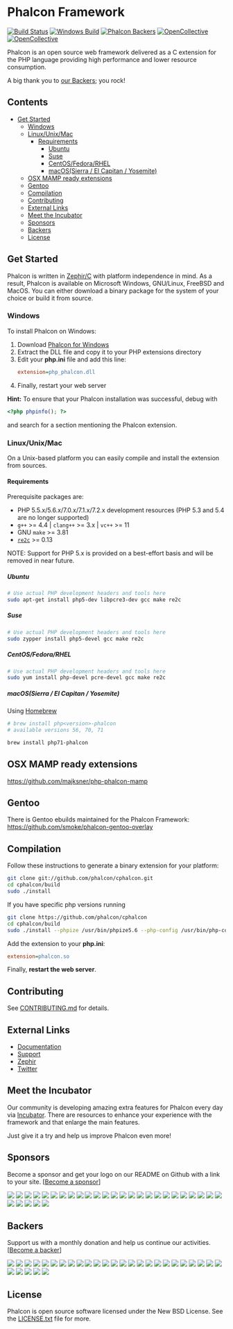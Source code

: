 # Phalcon Framework

[![Build Status](https://travis-ci.org/phalcon/cphalcon.svg?branch=master)](https://travis-ci.org/phalcon/cphalcon)
[![Windows Build](https://ci.appveyor.com/api/projects/status/wkws3mgxaoy0u9a6/branch/master?svg=true)](https://ci.appveyor.com/project/sergeyklay/cphalcon/branch/master)
[![Phalcon Backers](https://img.shields.io/badge/phalcon-backers-99ddc0.svg)](https://github.com/phalcon/cphalcon/blob/master/BACKERS.md)
[![OpenCollective](https://opencollective.com/phalcon/backers/badge.svg)](#backers)
[![OpenCollective](https://opencollective.com/phalcon/sponsors/badge.svg)](#sponsors)

Phalcon is an open source web framework delivered as a C extension for the PHP language providing high performance and lower resource consumption.

A big thank you to [our Backers](https://github.com/phalcon/cphalcon/blob/master/BACKERS.md); you rock!

## Contents

- [Get Started](#get-started)
  - [Windows](#windows)
  - [Linux/Unix/Mac](#linuxunixmac)
    - [Requirements](#requirements)
      - [Ubuntu](#ubuntu)
      - [Suse](#suse)
      - [CentOS/Fedora/RHEL](#centosfedorarhel)
      - [macOS(Sierra / El Capitan / Yosemite)](#macossierra--el-capitan--yosemite)
  - [OSX MAMP ready extensions](#osx-mamp-ready-extensions)
  - [Gentoo](#gentoo)
  - [Compilation](#compilation)
  - [Contributing](#contributing)
  - [External Links](#external-links)
  - [Meet the Incubator](#meet-the-incubator)
  - [Sponsors](#sponsors)
  - [Backers](#backers)
  - [License](#license)

## Get Started 

Phalcon is written in [Zephir/C](https://zephir-lang.com/) with platform independence in mind.
As a result, Phalcon is available on Microsoft Windows, GNU/Linux, FreeBSD and MacOS.
You can either download a binary package for the system of your choice or build it from source.

### Windows

To install Phalcon on Windows:

1. Download [Phalcon for Windows](https://phalconphp.com/en/download/windows)
2. Extract the DLL file and copy it to your PHP extensions directory
3. Edit your **php.ini** file and add this line:
   ```ini
   extension=php_phalcon.dll
   ```
4. Finally, restart your web server

**Hint:** To ensure that your Phalcon installation was successful, debug with
```php
<?php phpinfo(); ?>
```
and search for a section mentioning the Phalcon extension.

### Linux/Unix/Mac

On a Unix-based platform you can easily compile and install the extension from sources.

#### Requirements

Prerequisite packages are:

* PHP 5.5.x/5.6.x/7.0.x/7.1.x/7.2.x development resources (PHP 5.3 and 5.4 are no longer supported)
* `g++` >= 4.4 | `clang++` >= 3.x | `vc++` >= 11
* GNU `make` >= 3.81
* [`re2c`](http://re2c.org) >= 0.13

NOTE: Support for PHP 5.x is provided on a best-effort basis and will be removed in near future.

##### Ubuntu

```bash
# Use actual PHP development headers and tools here
sudo apt-get install php5-dev libpcre3-dev gcc make re2c
```

##### Suse

```bash
# Use actual PHP development headers and tools here
sudo zypper install php5-devel gcc make re2c
```

##### CentOS/Fedora/RHEL

```bash
# Use actual PHP development headers and tools here
sudo yum install php-devel pcre-devel gcc make re2c
```

##### macOS(Sierra / El Capitan / Yosemite)

Using [Homebrew](https://brew.sh/)

```bash
# brew install php<version>-phalcon
# available versions 56, 70, 71

brew install php71-phalcon
```

## OSX MAMP ready extensions

https://github.com/majksner/php-phalcon-mamp

## Gentoo

There is Gentoo ebuilds maintained for the Phalcon Framework: https://github.com/smoke/phalcon-gentoo-overlay

## Compilation

Follow these instructions to generate a binary extension for your platform:

```bash
git clone git://github.com/phalcon/cphalcon.git
cd cphalcon/build
sudo ./install
```

If you have specific php versions running

```bash
git clone https://github.com/phalcon/cphalcon
cd cphalcon/build
sudo ./install --phpize /usr/bin/phpize5.6 --php-config /usr/bin/php-config5.6
```

Add the extension to your **php.ini**:

```ini
extension=phalcon.so
```

Finally, **restart the web server**.

## Contributing

See [CONTRIBUTING.md](CONTRIBUTING.md) for details.

## External Links

* [Documentation](https://docs.phalconphp.com/)
* [Support](https://forum.phalconphp.com)
* [Zephir](https://zephir-lang.com/)
* [Twitter](https://twitter.com/phalconphp)

## Meet the Incubator

Our community is developing amazing extra features for Phalcon every day via [Incubator](https://github.com/phalcon/incubator).
There are resources to enhance your experience with the framework and that enlarge the main features.

Just give it a try and help us improve Phalcon even more!

## Sponsors

Become a sponsor and get your logo on our README on Github with a link to your site. [[Become a sponsor](https://opencollective.com/phalcon#sponsor)]

<a href="https://opencollective.com/phalcon/sponsor/0/website" target="_blank"><img src="https://opencollective.com/phalcon/sponsor/0/avatar.svg"></a>
<a href="https://opencollective.com/phalcon/sponsor/1/website" target="_blank"><img src="https://opencollective.com/phalcon/sponsor/1/avatar.svg"></a>
<a href="https://opencollective.com/phalcon/sponsor/2/website" target="_blank"><img src="https://opencollective.com/phalcon/sponsor/2/avatar.svg"></a>
<a href="https://opencollective.com/phalcon/sponsor/3/website" target="_blank"><img src="https://opencollective.com/phalcon/sponsor/3/avatar.svg"></a>
<a href="https://opencollective.com/phalcon/sponsor/4/website" target="_blank"><img src="https://opencollective.com/phalcon/sponsor/4/avatar.svg"></a>
<a href="https://opencollective.com/phalcon/sponsor/5/website" target="_blank"><img src="https://opencollective.com/phalcon/sponsor/5/avatar.svg"></a>
<a href="https://opencollective.com/phalcon/sponsor/6/website" target="_blank"><img src="https://opencollective.com/phalcon/sponsor/6/avatar.svg"></a>
<a href="https://opencollective.com/phalcon/sponsor/7/website" target="_blank"><img src="https://opencollective.com/phalcon/sponsor/7/avatar.svg"></a>
<a href="https://opencollective.com/phalcon/sponsor/8/website" target="_blank"><img src="https://opencollective.com/phalcon/sponsor/8/avatar.svg"></a>
<a href="https://opencollective.com/phalcon/sponsor/9/website" target="_blank"><img src="https://opencollective.com/phalcon/sponsor/9/avatar.svg"></a>
<a href="https://opencollective.com/phalcon/sponsor/10/website" target="_blank"><img src="https://opencollective.com/phalcon/sponsor/10/avatar.svg"></a>
<a href="https://opencollective.com/phalcon/sponsor/11/website" target="_blank"><img src="https://opencollective.com/phalcon/sponsor/11/avatar.svg"></a>
<a href="https://opencollective.com/phalcon/sponsor/12/website" target="_blank"><img src="https://opencollective.com/phalcon/sponsor/12/avatar.svg"></a>
<a href="https://opencollective.com/phalcon/sponsor/13/website" target="_blank"><img src="https://opencollective.com/phalcon/sponsor/13/avatar.svg"></a>
<a href="https://opencollective.com/phalcon/sponsor/14/website" target="_blank"><img src="https://opencollective.com/phalcon/sponsor/14/avatar.svg"></a>
<a href="https://opencollective.com/phalcon/sponsor/15/website" target="_blank"><img src="https://opencollective.com/phalcon/sponsor/15/avatar.svg"></a>
<a href="https://opencollective.com/phalcon/sponsor/16/website" target="_blank"><img src="https://opencollective.com/phalcon/sponsor/16/avatar.svg"></a>
<a href="https://opencollective.com/phalcon/sponsor/17/website" target="_blank"><img src="https://opencollective.com/phalcon/sponsor/17/avatar.svg"></a>
<a href="https://opencollective.com/phalcon/sponsor/18/website" target="_blank"><img src="https://opencollective.com/phalcon/sponsor/18/avatar.svg"></a>
<a href="https://opencollective.com/phalcon/sponsor/19/website" target="_blank"><img src="https://opencollective.com/phalcon/sponsor/19/avatar.svg"></a>
<a href="https://opencollective.com/phalcon/sponsor/20/website" target="_blank"><img src="https://opencollective.com/phalcon/sponsor/20/avatar.svg"></a>
<a href="https://opencollective.com/phalcon/sponsor/21/website" target="_blank"><img src="https://opencollective.com/phalcon/sponsor/21/avatar.svg"></a>
<a href="https://opencollective.com/phalcon/sponsor/22/website" target="_blank"><img src="https://opencollective.com/phalcon/sponsor/22/avatar.svg"></a>
<a href="https://opencollective.com/phalcon/sponsor/23/website" target="_blank"><img src="https://opencollective.com/phalcon/sponsor/23/avatar.svg"></a>
<a href="https://opencollective.com/phalcon/sponsor/24/website" target="_blank"><img src="https://opencollective.com/phalcon/sponsor/24/avatar.svg"></a>
<a href="https://opencollective.com/phalcon/sponsor/25/website" target="_blank"><img src="https://opencollective.com/phalcon/sponsor/25/avatar.svg"></a>
<a href="https://opencollective.com/phalcon/sponsor/26/website" target="_blank"><img src="https://opencollective.com/phalcon/sponsor/26/avatar.svg"></a>
<a href="https://opencollective.com/phalcon/sponsor/27/website" target="_blank"><img src="https://opencollective.com/phalcon/sponsor/27/avatar.svg"></a>
<a href="https://opencollective.com/phalcon/sponsor/28/website" target="_blank"><img src="https://opencollective.com/phalcon/sponsor/28/avatar.svg"></a>
<a href="https://opencollective.com/phalcon/sponsor/29/website" target="_blank"><img src="https://opencollective.com/phalcon/sponsor/29/avatar.svg"></a>

## Backers

Support us with a monthly donation and help us continue our activities. [[Become a backer](https://opencollective.com/phalcon#backer)]

<a href="https://opencollective.com/phalcon/backer/0/website" target="_blank"><img src="https://opencollective.com/phalcon/backer/0/avatar.svg"></a>
<a href="https://opencollective.com/phalcon/backer/1/website" target="_blank"><img src="https://opencollective.com/phalcon/backer/1/avatar.svg"></a>
<a href="https://opencollective.com/phalcon/backer/2/website" target="_blank"><img src="https://opencollective.com/phalcon/backer/2/avatar.svg"></a>
<a href="https://opencollective.com/phalcon/backer/3/website" target="_blank"><img src="https://opencollective.com/phalcon/backer/3/avatar.svg"></a>
<a href="https://opencollective.com/phalcon/backer/4/website" target="_blank"><img src="https://opencollective.com/phalcon/backer/4/avatar.svg"></a>
<a href="https://opencollective.com/phalcon/backer/5/website" target="_blank"><img src="https://opencollective.com/phalcon/backer/5/avatar.svg"></a>
<a href="https://opencollective.com/phalcon/backer/6/website" target="_blank"><img src="https://opencollective.com/phalcon/backer/6/avatar.svg"></a>
<a href="https://opencollective.com/phalcon/backer/7/website" target="_blank"><img src="https://opencollective.com/phalcon/backer/7/avatar.svg"></a>
<a href="https://opencollective.com/phalcon/backer/8/website" target="_blank"><img src="https://opencollective.com/phalcon/backer/8/avatar.svg"></a>
<a href="https://opencollective.com/phalcon/backer/9/website" target="_blank"><img src="https://opencollective.com/phalcon/backer/9/avatar.svg"></a>
<a href="https://opencollective.com/phalcon/backer/10/website" target="_blank"><img src="https://opencollective.com/phalcon/backer/10/avatar.svg"></a>
<a href="https://opencollective.com/phalcon/backer/11/website" target="_blank"><img src="https://opencollective.com/phalcon/backer/11/avatar.svg"></a>
<a href="https://opencollective.com/phalcon/backer/12/website" target="_blank"><img src="https://opencollective.com/phalcon/backer/12/avatar.svg"></a>
<a href="https://opencollective.com/phalcon/backer/13/website" target="_blank"><img src="https://opencollective.com/phalcon/backer/13/avatar.svg"></a>
<a href="https://opencollective.com/phalcon/backer/14/website" target="_blank"><img src="https://opencollective.com/phalcon/backer/14/avatar.svg"></a>
<a href="https://opencollective.com/phalcon/backer/15/website" target="_blank"><img src="https://opencollective.com/phalcon/backer/15/avatar.svg"></a>
<a href="https://opencollective.com/phalcon/backer/16/website" target="_blank"><img src="https://opencollective.com/phalcon/backer/16/avatar.svg"></a>
<a href="https://opencollective.com/phalcon/backer/17/website" target="_blank"><img src="https://opencollective.com/phalcon/backer/17/avatar.svg"></a>
<a href="https://opencollective.com/phalcon/backer/18/website" target="_blank"><img src="https://opencollective.com/phalcon/backer/18/avatar.svg"></a>
<a href="https://opencollective.com/phalcon/backer/19/website" target="_blank"><img src="https://opencollective.com/phalcon/backer/19/avatar.svg"></a>
<a href="https://opencollective.com/phalcon/backer/20/website" target="_blank"><img src="https://opencollective.com/phalcon/backer/20/avatar.svg"></a>
<a href="https://opencollective.com/phalcon/backer/21/website" target="_blank"><img src="https://opencollective.com/phalcon/backer/21/avatar.svg"></a>
<a href="https://opencollective.com/phalcon/backer/22/website" target="_blank"><img src="https://opencollective.com/phalcon/backer/22/avatar.svg"></a>
<a href="https://opencollective.com/phalcon/backer/23/website" target="_blank"><img src="https://opencollective.com/phalcon/backer/23/avatar.svg"></a>
<a href="https://opencollective.com/phalcon/backer/24/website" target="_blank"><img src="https://opencollective.com/phalcon/backer/24/avatar.svg"></a>
<a href="https://opencollective.com/phalcon/backer/25/website" target="_blank"><img src="https://opencollective.com/phalcon/backer/25/avatar.svg"></a>
<a href="https://opencollective.com/phalcon/backer/26/website" target="_blank"><img src="https://opencollective.com/phalcon/backer/26/avatar.svg"></a>
<a href="https://opencollective.com/phalcon/backer/27/website" target="_blank"><img src="https://opencollective.com/phalcon/backer/27/avatar.svg"></a>
<a href="https://opencollective.com/phalcon/backer/28/website" target="_blank"><img src="https://opencollective.com/phalcon/backer/28/avatar.svg"></a>
<a href="https://opencollective.com/phalcon/backer/29/website" target="_blank"><img src="https://opencollective.com/phalcon/backer/29/avatar.svg"></a>

## License

Phalcon is open source software licensed under the New BSD License. See the [LICENSE.txt](LICENSE.txt) file for more.
